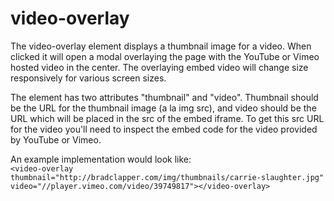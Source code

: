 # video-overlay

The video-overlay element displays a thumbnail image for a video. When clicked it will open a modal overlaying the page with the YouTube or Vimeo hosted video in the center. The overlaying embed video will change size responsively for various screen sizes.

The element has two attributes "thumbnail" and "video". Thumbnail should be the URL for the thumbnail image (a la img src), and video should be the URL which will be placed in the src of the embed iframe. To get this src URL for the video you'll need to inspect the embed code for the video provided by YouTube or Vimeo.

An example implementation would look like:  
`<video-overlay thumbnail="http://bradclapper.com/img/thumbnails/carrie-slaughter.jpg" video="//player.vimeo.com/video/39749817"></video-overlay>`

